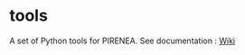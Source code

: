 # tools
A set of Python tools for PIRENEA.
See documentation : [Wiki](https://github.com/odile9999/tools/wiki)
